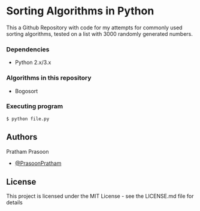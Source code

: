 # Sorting Algorithms in Python

This a Github Repository with code for my attempts for commonly used sorting algorithms, tested on a list with 3000 randomly generated numbers.

### Dependencies

* Python 2.x/3.x

### Algorithms in this repository
- Bogosort

### Executing program

```
$ python file.py
```

## Authors

Pratham Prasoon  
- [@PrasoonPratham](https://twitter.com/PrasoonPratham)

## License

This project is licensed under the MIT License - see the LICENSE.md file for details

